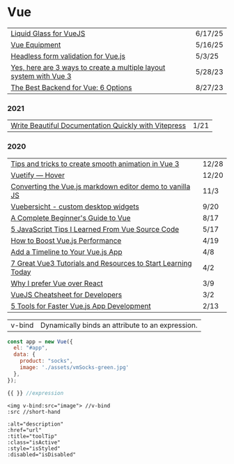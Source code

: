 # Vue

|                                                                                                                                                       |         |
| ----------------------------------------------------------------------------------------------------------------------------------------------------- | ------- |
| [Liquid Glass for VueJS](https://app.daily.dev/posts/liquid-glass-for-vuejs-odg5pl6rl)                                                                | 6/17/25 |
| [Vue Equipment](https://www.vue.equipment/?ref=dailydev)                                                                                              | 5/16/25 |
| [Headless form validation for Vue.js](https://app.daily.dev/posts/headless-form-validation-for-vue-js-kh1b9klxe)                                      | 5/3/25  |
| [Yes, here are 3 ways to create a multiple layout system with Vue 3](https://itnext.io/3-ways-to-create-a-multiple-layouts-system-vue-3-b24c0736b7bb) | 5/28/23 |
| [The Best Backend for Vue: 6 Options](https://medium.com/bootdotdev/the-best-backend-for-vue-6-options-8a89c8e44422)                                  | 8/27/23 |

### 2021

|                                                                                                                                                                                                                    |      |
| ------------------------------------------------------------------------------------------------------------------------------------------------------------------------------------------------------------------ | ---- |
| [Write Beautiful Documentation Quickly with Vitepress](https://learnvue.co/2021/01/write-beautiful-documentation-quickly-with-vitepress/?utm_source=learnvue_newsletter\&utm_medium=email\&utm_campaign=jan212020) | 1/21 |

### 2020

|                                                                                                                                                                                                                     |       |
| ------------------------------------------------------------------------------------------------------------------------------------------------------------------------------------------------------------------- | ----- |
| [Tips and tricks to create smooth animation in Vue 3](https://keefdrive.medium.com/tips-and-tricks-to-create-smooth-animation-in-vue-3-71b8b20e6400)                                                                | 12/28 |
| [Vuetify — Hover](https://medium.com/javascript-in-plain-english/vuetify-hover-682d50f0a5b)                                                                                                                         | 12/20 |
| [Converting the Vue.js markdown editor demo to vanilla JS](https://gomakethings.com/converting-the-vue.js-markdown-editor-demo-to-vanilla-js/)                                                                      | 11/3  |
| [Vuebersicht - custom desktop widgets](https://github.com/nickforddesign/vuebersicht)                                                                                                                               | 9/20  |
| [A Complete Beginner's Guide to Vue](https://dev.to/aspittel/a-complete-beginners-guide-to-vue-422n)                                                                                                                | 8/17  |
| [5 JavaScript Tips I Learned From Vue Source Code](https://levelup.gitconnected.com/5-javascript-tips-i-learned-from-vue-source-code-6095df4e9bc1)                                                                  | 5/17  |
| [How to Boost Vue.js Performance](https://itnext.io/how-to-boost-vue-js-performance-c7df027ff3f5)                                                                                                                   | 4/19  |
| [Add a Timeline to Your Vue.js App](https://medium.com/javascript-in-plain-english/add-a-timeline-to-your-vue-js-app-3b0804c06c0a)                                                                                  | 4/8   |
| [7 Great Vue3 Tutorials and Resources to Start Learning Today](https://learnvue.co/2020/03/7-great-vue3-tutorials-and-resources-to-start-learning-today/?utm_source=newsletter\&utm_medium=email\&utm_campaign=4_2) | 4/2   |
| [Why I prefer Vue over React](https://medium.com/@gaute.meek/why-i-prefer-vue-over-react-12ab1da113be)                                                                                                              | 3/9   |
| [VueJS Cheatsheet for Developers](https://attachments.convertkitcdnn2.com/234155/4726aa35-b3dc-4d94-9981-e38f91dc5802/A%20VueJS%20Cheatsheet%20for%20Developers-LearnVue.pdf)                                       | 3/2   |
| [5 Tools for Faster Vue.js App Development](https://blog.bitsrc.io/5-tools-for-faster-vue-js-app-development-ad7eda1ee6a8)                                                                                          | 2/13  |

|        |                                                  |
| ------ | ------------------------------------------------ |
| v-bind | Dynamically binds an attribute to an expression. |

```javascript
const app = new Vue({
  el: "#app",
  data: {
    product: "socks",
    image: './assets/vmSocks-green.jpg'
  },
});
```

```javascript
{{ }} //expression
```

```markup
<img v-bind:src="image"> //v-bind
:src //short-hand

:alt="description"
:href="url"
:title="toolTip"
:class="isActive"
:style="isStyled"
:disabled="isDisabled"

```

